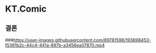 # KT.Comic
## 결론


###https://user-images.githubusercontent.com/89781598/193898453-f5361b2c-44c4-441a-897b-a3456ea07870.mp4

